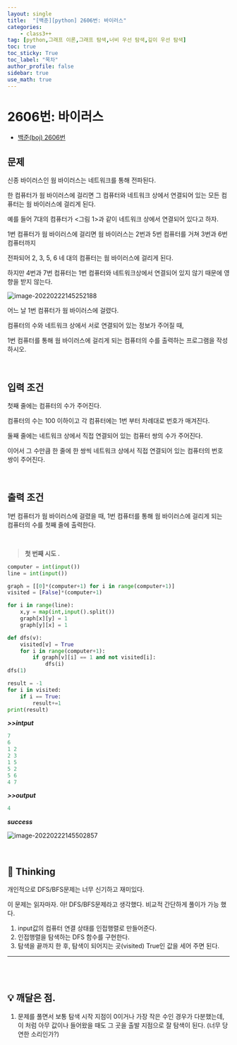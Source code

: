 ```yaml
---
layout: single
title:  "[백준][python] 2606번: 바이러스"
categories: 
    - class3++
tag: [python,그래프 이론,그래프 탐색,너비 우선 탐색,깊이 우선 탐색]
toc: true
toc_sticky: True
toc_label: "목차"
author_profile: false
sidebar: true
use_math: true
---
```


# 2606번: 바이러스

* [백준(boj) 2606번](https://www.acmicpc.net/problem/2606)

## 문제

신종 바이러스인 웜 바이러스는 네트워크를 통해 전파된다. 

한 컴퓨터가 웜 바이러스에 걸리면 그 컴퓨터와 네트워크 상에서 연결되어 있는 모든 컴퓨터는 웜 바이러스에 걸리게 된다.

예를 들어 7대의 컴퓨터가 <그림 1>과 같이 네트워크 상에서 연결되어 있다고 하자.

1번 컴퓨터가 웜 바이러스에 걸리면 웜 바이러스는 2번과 5번 컴퓨터를 거쳐 3번과 6번 컴퓨터까지

전파되어 2, 3, 5, 6 네 대의 컴퓨터는 웜 바이러스에 걸리게 된다. 

하지만 4번과 7번 컴퓨터는 1번 컴퓨터와 네트워크상에서 연결되어 있지 않기 때문에 영향을 받지 않는다.

![image-20220222145252188]({{geunskoo.github.io}}/images/2022-02-22-boj-2606/image-20220222145252188.png)

어느 날 1번 컴퓨터가 웜 바이러스에 걸렸다. 

컴퓨터의 수와 네트워크 상에서 서로 연결되어 있는 정보가 주어질 때,

1번 컴퓨터를 통해 웜 바이러스에 걸리게 되는 컴퓨터의 수를 출력하는 프로그램을 작성하시오.

<br/>

## 입력 조건

첫째 줄에는 컴퓨터의 수가 주어진다. 

컴퓨터의 수는 100 이하이고 각 컴퓨터에는 1번 부터 차례대로 번호가 매겨진다. 

둘째 줄에는 네트워크 상에서 직접 연결되어 있는 컴퓨터 쌍의 수가 주어진다. 

이어서 그 수만큼 한 줄에 한 쌍씩 네트워크 상에서 직접 연결되어 있는 컴퓨터의 번호 쌍이 주어진다.

<br/>

## 출력 조건

1번 컴퓨터가 웜 바이러스에 걸렸을 때, 1번 컴퓨터를 통해 웜 바이러스에 걸리게 되는 컴퓨터의 수를 첫째 줄에 출력한다.

<br/>

> **첫 번째 시도 .**

```python
computer = int(input())
line = int(input())

graph = [[0]*(computer+1) for i in range(computer+1)]
visited = [False]*(computer+1)

for i in range(line):
    x,y = map(int,input().split())
    graph[x][y] = 1
    graph[y][x] = 1

def dfs(v):
    visited[v] = True
    for i in range(computer+1):
        if graph[v][i] == 1 and not visited[i]:
            dfs(i)
dfs(1)

result = -1
for i in visited:
    if i == True:
        result+=1
print(result)    
```

 ***>>intput***

```python
7
6
1 2
2 3
1 5
5 2
5 6
4 7
```

 ***>>output***

```python
4
```

 ***success***

![image-20220222145502857]({{geunskoo.github.io}}/images/2022-02-22-boj-2606/image-20220222145502857.png)

<br/>

## 🌝 Thinking

개인적으로 DFS/BFS문제는 너무 신기하고 재미있다.

이 문제는 읽자마자. 아! DFS/BFS문제라고 생각했다. 비교적 간단하게 풀이가 가능 했다. 

1. input값의 컴퓨터 연결 상태를 인접행렬로 만들어준다.
2. 인접행렬을 탐색하는 DFS 함수를 구현한다.
3. 탐색을 끝까지 한 후, 탐색이 되어지는 곳(visited) True인 값을 세어 주면 된다.

***

<br/>

<br/>

> 

## 💡 깨달은 점.

1. 문제를 풀면서 보통 탐색 시작 지점이 0이거나 가장 작은 수인 경우가 다분했는데, 이 처럼 아무 값이나 들어왔을 때도 그 곳을 출발 지점으로 잘 탐색이 된다. (너무 당연한 소리인가?) 

